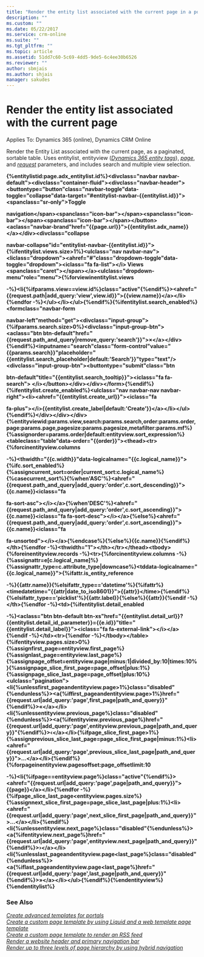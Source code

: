 ```yaml
---
title: "Render the entity list associated with the current page in a portal in Dynamics 365 | MicrosoftDocs"
description: ""
ms.custom: ""
ms.date: 05/22/2017
ms.service: crm-online
ms.suite: ""
ms.tgt_pltfrm: ""
ms.topic: article
ms.assetid: 51dd7c60-5c69-4dd5-9de5-6c4ee30b6526
ms.reviewer: ""
author: sbmjais
ms.author: shjais
manager: sakudes
---
```

# Render the entity list associated with the current page

Applies To: Dynamics 365 (online), Dynamics CRM Online

Render the Entity List associated with the current page, as a paginated, sortable table. Uses entitylist, entityview ([*Dynamics 365 entity tags*](#dynamics-365-entity-tags)), [*page*](#page), and [*request*](#request) parameters, and includes search and multiple view selection.  

**{%entitylistid:page.adx\_entitylist.id%}&lt;divclass="navbar navbar-default"&gt;&lt;divclass="container-fluid"&gt;&lt;divclass="navbar-header"&gt;&lt;buttontype="button"class="navbar-toggle"data-toggle="collapse"data-target="\#entitylist-navbar-{{entitylist.id}}"&gt;&lt;spanclass="sr-only"&gt;Toggle**

**navigation&lt;/span&gt;&lt;spanclass="icon-bar"&gt;&lt;/span&gt;&lt;spanclass="icon-bar"&gt;&lt;/span&gt;&lt;spanclass="icon-bar"&gt;&lt;/span&gt;&lt;/button&gt;&lt;aclass="navbar-brand"href="{{page.url}}"&gt;{{entitylist.adx\_name}}&lt;/a&gt;&lt;/div&gt;&lt;divclass="collapse**

**navbar-collapse"id="entitylist-navbar-{{entitylist.id}}"&gt;{%ifentitylist.views.size&gt;1%}&lt;ulclass="nav navbar-nav"&gt;&lt;liclass="dropdown"&gt;&lt;ahref="\#"class="dropdown-toggle"data-toggle="dropdown"&gt;&lt;iclass="fa fa-list"&gt;&lt;/i&gt; Views &lt;spanclass="caret"&gt;&lt;/span&gt;&lt;/a&gt;&lt;ulclass="dropdown-menu"role="menu"&gt;{%forviewinentitylist.views**

**-%}&lt;li{%ifparams.view==view.id%}class="active"{%endif%}&gt;&lt;ahref="{{request.path|add\_query:'view',view.id}}"&gt;{{view.name}}&lt;/a&gt;&lt;/li&gt;{%endfor -%}&lt;/ul&gt;&lt;/li&gt;&lt;/ul&gt;{%endif%}{%ifentitylist.search\_enabled%}&lt;formclass="navbar-form**

**navbar-left"method="get"&gt;&lt;divclass="input-group"&gt;{%ifparams.search.size&gt;0%}&lt;divclass="input-group-btn"&gt;&lt;aclass="btn btn-default"href="{{request.path\_and\_query|remove\_query:'search'}}"&gt;&times;&lt;/a&gt;&lt;/div&gt;{%endif%}&lt;inputname="search"class="form-control"value="{{params.search}}"placeholder="{{entitylist.search\_placeholder|default:'Search'}}"type="text"/&gt;&lt;divclass="input-group-btn"&gt;&lt;buttontype="submit"class="btn**

**btn-default"title="{{entitylist.search\_tooltip}}"&gt;&lt;iclass="fa fa-search"&gt;&nbsp;&lt;/i&gt;&lt;/button&gt;&lt;/div&gt;&lt;/div&gt;&lt;/form&gt;{%endif%}{%ifentitylist.create\_enabled%}&lt;ulclass="nav navbar-nav navbar-right"&gt;&lt;li&gt;&lt;ahref="{{entitylist.create\_url}}"&gt;&lt;iclass="fa**

**fa-plus"&gt;&lt;/i&gt;{{entitylist.create\_label|default:'Create'}}&lt;/a&gt;&lt;/li&gt;&lt;/ul&gt;{%endif%}&lt;/div&gt;&lt;/div&gt;&lt;/div&gt;{%entityviewid:params.view,search:params.search,order:params.order,page:params.page,pagesize:params.pagesize,metafilter:params.mf%}{%assignorder=params.order|default:entityview.sort\_expression%}&lt;tableclass="table"data-order="{{order}}"&gt;&lt;thead&gt;&lt;tr&gt;{%forcinentityview.columns**

**-%}&lt;thwidth="{{c.width}}"data-logicalname="{{c.logical\_name}}"&gt;{%ifc.sort\_enabled%}{%assigncurrent\_sort=order|current\_sort:c.logical\_name%}{%casecurrent\_sort%}{%when'ASC'%}&lt;ahref="{{request.path\_and\_query|add\_query:'order',c.sort\_descending}}"&gt;{{c.name}}&lt;iclass="fa**

**fa-sort-asc"&gt;&lt;/i&gt;&lt;/a&gt;{%when'DESC'%}&lt;ahref="{{request.path\_and\_query|add\_query:'order',c.sort\_ascending}}"&gt;{{c.name}}&lt;iclass="fa fa-sort-desc"&gt;&lt;/i&gt;&lt;/a&gt;{%else%}&lt;ahref="{{request.path\_and\_query|add\_query:'order',c.sort\_ascending}}"&gt;{{c.name}}&lt;iclass="fa**

**fa-unsorted"&gt;&lt;/i&gt;&lt;/a&gt;{%endcase%}{%else%}{{c.name}}{%endif%}&lt;/th&gt;{%endfor -%}&lt;thwidth="1"&gt;&lt;/th&gt;&lt;/tr&gt;&lt;/thead&gt;&lt;tbody&gt;{%foreinentityview.records -%}&lt;tr&gt;{%forcinentityview.columns -%}{%assignattr=e\[c.logical\_name\]%}{%assignattr\_type=c.attribute\_type|downcase%}&lt;tddata-logicalname="{{c.logical\_name}}"&gt;{%ifattr.is\_entity\_reference**

**-%}{{attr.name}}{%elsifattr\_type=='datetime'%}{%ifattr%}&lt;timedatetime="{{attr|date\_to\_iso8601}}"&gt;{{attr}}&lt;/time&gt;{%endif%}{%elsifattr\_type=='picklist'%}{{attr.label}}{%else%}{{attr}}{%endif -%}&lt;/th&gt;{%endfor -%}&lt;td&gt;{%ifentitylist.detail\_enabled**

**-%}&lt;aclass="btn btn-default btn-xs"href="{{entitylist.detail\_url}}?{{entitylist.detail\_id\_parameter}}={{e.id}}"title="{{entitylist.detail\_label}}"&gt;&lt;iclass="fa fa-external-link"&gt;&lt;/i&gt;&lt;/a&gt;{%endif -%}&lt;/td&gt;&lt;tr&gt;{%endfor -%}&lt;/tbody&gt;&lt;/table&gt;{%ifentityview.pages.size&gt;0%}{%assignfirst\_page=entityview.first\_page%}{%assignlast\_page=entityview.last\_page%}{%assignpage\_offset=entityview.page|minus:1|divided\_by:10|times:10%}{%assignpage\_slice\_first\_page=page\_offset|plus:1%}{%assignpage\_slice\_last\_page=page\_offset|plus:10%}&lt;ulclass="pagination"&gt;&lt;li{%unlessfirst\_pageandentityview.page&gt;1%}class="disabled"{%endunless%}&gt;&lt;a{%iffirst\_pageandentityview.page&gt;1%}href="{{request.url|add\_query:'page',first\_page|path\_and\_query}}"{%endif%}&gt;&laquo;&lt;/a&gt;&lt;/li&gt;&lt;li{%unlessentityview.previous\_page%}class="disabled"{%endunless%}&gt;&lt;a{%ifentityview.previous\_page%}href="{{request.url|add\_query:'page',entityview.previous\_page|path\_and\_query}}"{%endif%}&gt;&lsaquo;&lt;/a&gt;&lt;/li&gt;{%ifpage\_slice\_first\_page&gt;1%}{%assignprevious\_slice\_last\_page=page\_slice\_first\_page|minus:1%}&lt;li&gt;&lt;ahref="{{request.url|add\_query:'page',previous\_slice\_last\_page|path\_and\_query}}"&gt;&hellip;&lt;/a&gt;&lt;/li&gt;{%endif%}{%forpageinentityview.pagesoffset:page\_offsetlimit:10**

**-%}&lt;li{%ifpage==entityview.page%}class="active"{%endif%}&gt;&lt;ahref="{{request.url|add\_query:'page',page|path\_and\_query}}"&gt;{{page}}&lt;/a&gt;&lt;/li&gt;{%endfor -%}{%ifpage\_slice\_last\_page&lt;entityview.pages.size%}{%assignnext\_slice\_first\_page=page\_slice\_last\_page|plus:1%}&lt;li&gt;&lt;ahref="{{request.url|add\_query:'page',next\_slice\_first\_page|path\_and\_query}}"&gt;&hellip;&lt;/a&gt;&lt;/li&gt;{%endif%}&lt;li{%unlessentityview.next\_page%}class="disabled"{%endunless%}&gt;&lt;a{%ifentityview.next\_page%}href="{{request.url|add\_query:'page',entityview.next\_page|path\_and\_query}}"{%endif%}&gt;&rsaquo;&lt;/a&gt;&lt;/li&gt;&lt;li{%unlesslast\_pageandentityview.page&lt;last\_page%}class="disabled"{%endunless%}&gt;&lt;a{%iflast\_pageandentityview.page&lt;last\_page%}href="{{request.url|add\_query:'page',last\_page|path\_and\_query}}"{%endif%}&gt;&raquo;&lt;/a&gt;&lt;/li&gt;&lt;/ul&gt;{%endif%}{%endentityview%}{%endentitylist%}**

### See Also

[*Create advanced templates for portals*](create-advanced-templates.md)  
[*Create a custom page template by using Liquid and a web template page template*](create-custom-template.md)  
[*Create a custom page template to render an RSS feed*](render-rss-custom-page-template.md)  
[*Render a website header and primary navigation bar*](render-site-header-primary-navigation.md)  
[*Render up to three levels of page hierarchy by using hybrid navigation*](hybrid-navigation-render-page-hierachy.md)  


